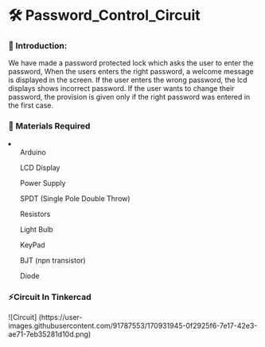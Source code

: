 #  🛠️ Password_Control_Circuit

<h3>  🔐 Introduction: </h3>
     We have made a password protected lock which asks the user to enter the password, When the users enters the right password, a welcome 
     message is displayed in the screen. If the user enters the wrong password, the lcd displays shows incorrect password.
     If the user wants to change their password, the provision is given only if the right password was entered in the first case.
     
<h3>  🧰 Materials Required </h3>
  <li>
  <ul> Arduino </ul>
  <ul> LCD Display </ul>
  <ul> Power Supply </ul>
  <ul> SPDT (Single Pole Double Throw) </ul>
  <ul> Resistors </ul>
  <ul> Light Bulb </ul>
  <ul> KeyPad </ul>
  <ul> BJT (npn transistor) </ul>
  <ul> Diode </ul>
  </li>
 
<h3>  ⚡Circuit In Tinkercad </h3>
![Circuit] (https://user-images.githubusercontent.com/91787553/170931945-0f2925f6-7e17-42e3-ae71-7eb35281d10d.png)
